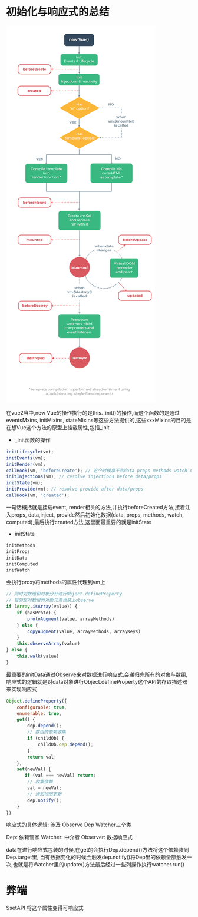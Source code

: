 # 初始化与响应式的总结

![生命周期](./lifecycle.png)

在vue2当中,new Vue的操作执行的是this._init()的操作,而这个函数的是通过eventsMxins, initMixins, stateMixins等这些方法提供的,这些xxxMixins的目的是在想Vue这个方法的原型上挂载属性,包括_init

- _init函数的操作

```js
initLifecycle(vm);
initEvents(vm);
initRender(vm);
callHook(vm, 'beforeCreate'); // 这个时候拿不到data props methods watch computed
initInjections(vm); // resolve injections before data/props 
initState(vm);
initProvide(vm); // resolve provide after data/props
callHook(vm, 'created');
```
一句话概括就是挂载event, render相关的方法,并执行beforeCreated方法,接着注入props, data,inject, provide然后初始化数据(data, props, methods, watch, computed),最后执行created方法,这里面最重要的就是initState

- initState
```js
initMethods
initProps
initData
initComputed
initWatch
```
会执行proxy将methods的属性代理到vm上
```js
// 同时对数组和对象分开进行Object.defineProperty
// 目的是对数组的对象元素也装上observe
if (Array.isArray(value)) {
    if (hasProto) {
        protoAugment(value, arrayMethods)
    } else {
        copyAugment(value, arrayMethods, arrayKeys)
    }
    this.observeArray(value)
} else {
    this.walk(value)
}
```

最重要的initData通过Observe来对数据进行响应式,会递归完所有的对象与数组,响应式的逻辑就是对data对象进行Object.defineProperty这个API的存取描述器来实现响应式
```js
Object.defineProperty({
    configurable: true,
    enumerable: true,
    get() {
        dep.depend();
        // 数组的依赖收集
        if (childOb) {
            childOb.dep.depend();
        }
        return val;
    },
    set(newVal) {
       if (val === newVal) return;
        // 收集依赖
        val = newVal;
        // 通知视图更新
        dep.notify(); 
    }
})
```
响应式的具体逻辑: 涉及 Observe Dep Watcher三个类

Dep: 依赖管家
Watcher: 中介者
Observer: 数据响应式

data在进行响应式包装的时候,在get的会执行Dep.depend()方法将这个依赖装到Dep.target里,
当有数据变化的时候会触发dep.notify()将Dep里的依赖全部触发一次,也就是将Watcher里的update()方法最后经过一些列操作执行watcher.run()

# 弊端

$setAPI 将这个属性变得可响应式




